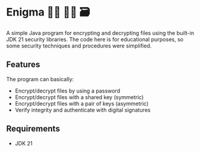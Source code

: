# Enigma 🕵️‍♂️ 👨‍💻 🗃️

A simple Java program for encrypting and decrypting files using the built-in JDK 21 security libraries. The code here is for educational purposes, so some security 
techniques and procedures were simplified.

## Features

The program can basically:

- Encrypt/decrypt files by using a password
- Encrypt/decrypt files with a shared key (symmetric)
- Encrypt/decrypt files with a pair of keys (asymmetric)
- Verify integrity and authenticate with digital signatures

## Requirements

- JDK 21

